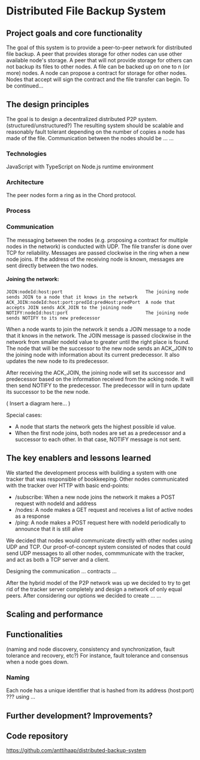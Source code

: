 # Distributed File Backup System

## Project goals and core functionality

The goal of this system is to provide a peer-to-peer network for distributed file backup. A peer that provides storage for other nodes can use other available node's storage. A peer that will not provide storage for others can not backup its files to other nodes. A file can be backed up on one to n (or more) nodes. A node can propose a contract for storage for other nodes. Nodes that accept will sign the contract and the file transfer can begin. To be continued...

## The design principles

The goal is to design a decentralized distributed P2P system. (structured/unstructured?) 
The resulting system should be scalable and reasonably fault tolerant depending on the number of copies a node has made of the file. Communication between the nodes should be ... ...


### Technologies

JavaScript with TypeScript on Node.js runtime environment

### Architecture

The peer nodes form a ring as in the Chord protocol.

### Process

### Communication

The messaging between the nodes (e.g. proposing a contract for multiple nodes in the network) is conducted with UDP. The file transfer is done over TCP for reliability. Messages are passed clockwise in the ring when a new node joins. If the address of the receiving node is known, messages are sent directly between the two nodes.

#### Joining the network:    
    JOIN:nodeId:host:port                               The joining node sends JOIN to a node that it knows in the network
    ACK_JOIN:nodeId:host:port:predId:predHost:predPort  A node that accepts JOIN sends ACK_JOIN to the joining node
    NOTIFY:nodeId:host:port                             The joining node sends NOTIFY to its new predecessor

When a node wants to join the network it sends a JOIN message to a node that it knows in the network. The JOIN message is passed clockwise in the network from smaller nodeId value to greater until the right place is found. The node that will be the successor to the new node sends an ACK_JOIN to the joining node with information about its current predecessor. It also updates the new node to its predecessor.    

After receiving the ACK_JOIN, the joining node will set its successor and predecessor based on the information received from the acking node. It will then send NOTIFY to the predecessor. The predecessor will in turn update its successor to be the new node.

( Insert a diagram here... )

Special cases:
* A node that starts the network gets the highest possible id value.
* When the first node joins, both nodes are set as a predecessor and a successor to each other. In that case, NOTIFY message is not sent.


## The key enablers and lessons learned

We started the development process with building a system with one tracker that was responsible of bookkeeping. Other nodes communicated with the tracker over HTTP with basic end-points:
- /subscribe: When a new node joins the network it makes a POST request with nodeId and address
- /nodes: A node makes a GET request and receives a list of active nodes as a response
- /ping: A node makes a POST request here with nodeId periodically to announce that it is still alive

We decided that nodes would communicate directly with other nodes using UDP and TCP. Our proof-of-concept system consisted of nodes that could send UDP messages to all other nodes, commmunicate with the tracker, and act as both a TCP server and a client.    

Designing the communication ... contracts ...

After the hybrid model of the P2P network was up we decided to try to get rid of the tracker server completely and design a network of only equal peers. After considering our options we decided to create ... ...

## Scaling and performance

## Functionalities 

(naming and node discovery, consistency and synchronization, fault tolerance and recovery, etc?) For instance, fault tolerance and consensus when a node goes down.

### Naming

Each node has a unique identifier that is hashed from its address (host:port) ??? using ...

## Further development? Improvements?

## Code repository

https://github.com/anttihaap/distributed-backup-system
